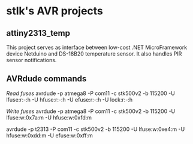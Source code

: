 stlk's AVR projects
===

attiny2313_temp
---
This project serves as interface between low-cost .NET MicroFramework device Netduino and DS-18B20 temperature sensor. It also handles PIR sensor notifications.



AVRdude commands
---

*Read fuses*
avrdude -p atmega8 -P com11 -c stk500v2 -b 115200 -U lfuse:r:-:h -U hfuse:r:-:h -U efuse:r:-:h -U lock:r:-:h

*Write fuses*
avrdude -p atmega8 -P com11 -c stk500v2 -b 115200 -U lfuse:w:0x7a:m -U hfuse:w:0xfd:m

avrdude -p t2313 -P com11 -c stk500v2 -b 115200 -U lfuse:w:0xe4:m -U hfuse:w:0xdd:m -U efuse:w:0xff:m